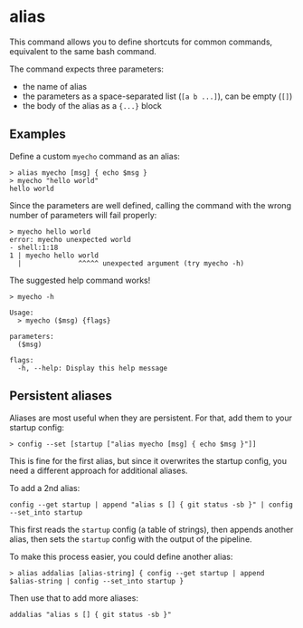# alias
This command allows you to define shortcuts for common commands, equivalent to the same bash command.

The command expects three parameters:
* the name of alias
* the parameters as a space-separated list (`[a b ...]`), can be empty (`[]`)
* the body of the alias as a `{...}` block

## Examples

Define a custom `myecho` command as an alias:
```shell
> alias myecho [msg] { echo $msg }
> myecho "hello world"
hello world
```

Since the parameters are well defined, calling the command with the wrong number of parameters will fail properly:
```shell
> myecho hello world
error: myecho unexpected world
- shell:1:18
1 | myecho hello world
  |              ^^^^^ unexpected argument (try myecho -h)
```

The suggested help command works!
```shell
> myecho -h

Usage:
  > myecho ($msg) {flags}

parameters:
  ($msg)

flags:
  -h, --help: Display this help message
```

## Persistent aliases

Aliases are most useful when they are persistent. For that, add them to your startup config:
```
> config --set [startup ["alias myecho [msg] { echo $msg }"]]
```
This is fine for the first alias, but since it overwrites the startup config, you need a different approach for additional aliases.

To add a 2nd alias:
```
config --get startup | append "alias s [] { git status -sb }" | config --set_into startup
```
This first reads the `startup` config (a table of strings), then appends another alias, then sets the `startup` config with the output of the pipeline.

To make this process easier, you could define another alias:
```
> alias addalias [alias-string] { config --get startup | append $alias-string | config --set_into startup }
```
Then use that to add more aliases:
```
addalias "alias s [] { git status -sb }"
```

